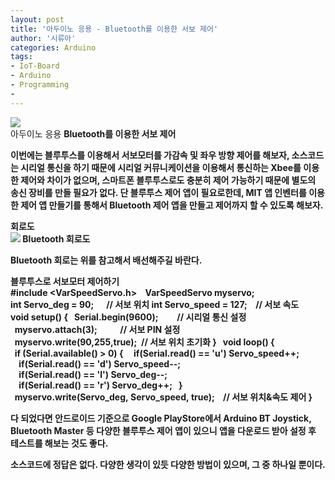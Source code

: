 ```yaml
---
layout: post
title: '아두이노 응용 - Bluetooth를 이용한 서보 제어'
author: '시류아'
categories: Arduino
tags:
- IoT-Board
- Arduino
- Programming
-
---
```



<script> location.href='https://cafe.naver.com/develoid/776074' ; </script>

<div>
 <div>
  <img src="https://dthumb-phinf.pstatic.net/?src=%22http%3A%2F%2Fblogfiles.naver.net%2FMjAxNzAxMTlfMjIz%2FMDAxNDg0ODI2MTQ5Mjkz.YnyVgbJSPQLJWaUhuPIqtgX-M8_TJNa10XhZVFR1Y2Yg.5OUUGkPE7NvYz5sx08bJdeEfZcg_hDxcJEjI_llcYzwg.JPEG.searphiel9%2Farduino_logo.jpg%22&amp;type=cafe_wa740">
 </div>
</div>
<div>
 <div>
  <div>
   아두이노 응용
   <b>Bluetooth를 이용한 서보 제어
  </div>
 </div>
</div>
<div>
 <p>이번에는 블루투스를 이용해서 서보모터를 가감속 및 좌우 방향 제어를 해보자, 소스코드는 시리얼 통신을 하기 때문에 시리얼 커뮤니케이션을 이용해서 통신하는 Xbee를 이용한 제어와 차이가 없으며, 스마트폰 블루투스로도 충분히 제어 가능하기 때문에 별도의 송신 장비를 만들 필요가 없다. 단 블루투스 제어 앱이 필요로한데, MIT 앱 인벤터를 이용한 제어 앱 만들기를 통해서 Bluetooth 제어 앱을 만들고 제어까지 할 수 있도록 해보자.</p>
</div>
<div>
 <div>
  <div></div>
 </div>
</div>
<div>
 <div>
  <div>
   회로도
  </div>
 </div>
</div>
<div>
 <div>
  <img src="https://dthumb-phinf.pstatic.net/?src=%22http%3A%2F%2Fblogfiles.naver.net%2FMjAxNzAxMTlfMTQ5%2FMDAxNDg0ODI2MjE2MzUx.PnZLoetUIpUzwPCr-Ukf6LogDG57mTrbZ9IdP8ItyrMg.NHFKGFudkoZ0_9GqaLbGSLj2WtCpUEa_iw8Vk9OE1S0g.PNG.searphiel9%2F1.png%22&amp;type=cafe_wa740">
  <span>Bluetooth 회로도</span>
 </div>
</div>
<div>
 <p>Bluetooth 회로는 위를 참고해서 배선해주길 바란다.</p>
</div>
<div>
 <div>
  <div></div>
 </div>
</div>
<div>
 <div>
  <div>
   블루투스로 서보모터 제어하기
  </div>
 </div>
</div>
<div>
 <div>
  <div>
   <b>#include&nbsp;&lt;VarSpeedServo.h&gt;&nbsp;
   <b>&nbsp;
   <b>VarSpeedServo&nbsp;myservo;
   <b>&nbsp;
   <b>int&nbsp;Servo_deg&nbsp;=&nbsp;90;&nbsp;&nbsp;&nbsp;&nbsp;&nbsp;&nbsp;//&nbsp;서보&nbsp;위치
   <b>int&nbsp;Servo_speed&nbsp;=&nbsp;127;&nbsp;&nbsp;&nbsp;&nbsp;//&nbsp;서보&nbsp;속도
   <b>&nbsp;
   <b>void&nbsp;setup()&nbsp;{
   <b>&nbsp;&nbsp;Serial.begin(9600);&nbsp;&nbsp;&nbsp;&nbsp;&nbsp;&nbsp;&nbsp;&nbsp;&nbsp;//&nbsp;시리얼&nbsp;통신&nbsp;설정
   <b>&nbsp;&nbsp;myservo.attach(3);&nbsp;&nbsp;&nbsp;&nbsp;&nbsp;&nbsp;&nbsp;&nbsp;&nbsp;&nbsp;&nbsp;//&nbsp;서보&nbsp;PIN&nbsp;설정
   <b>&nbsp;&nbsp;myservo.write(90,255,true);&nbsp;&nbsp;//&nbsp;서보&nbsp;위치&nbsp;초기화
   <b>}
   <b>&nbsp;
   <b>void&nbsp;loop()&nbsp;{
   <b>&nbsp;&nbsp;if&nbsp;(Serial.available()&nbsp;&gt;&nbsp;0)&nbsp;{
   <b>&nbsp;&nbsp;&nbsp;&nbsp;if(Serial.read()&nbsp;==&nbsp;'u')&nbsp;Servo_speed++;
   <b>&nbsp;&nbsp;&nbsp;&nbsp;if(Serial.read()&nbsp;==&nbsp;'d')&nbsp;Servo_speed--;
   <b>&nbsp;&nbsp;&nbsp;&nbsp;if(Serial.read()&nbsp;==&nbsp;'l')&nbsp;Servo_deg--;
   <b>&nbsp;&nbsp;&nbsp;&nbsp;if(Serial.read()&nbsp;==&nbsp;'r')&nbsp;Servo_deg++;
   <b>&nbsp;&nbsp;}
   <b>&nbsp;
   <b>&nbsp;&nbsp;myservo.write(Servo_deg,&nbsp;Servo_speed,&nbsp;true);&nbsp;&nbsp;&nbsp;&nbsp;//&nbsp;서보&nbsp;위치&amp;속도&nbsp;제어
   <b>}
  </div>
 </div>
</div>
<div>
 <div>
  <div></div>
 </div>
</div>
<div>
 <p>다 되었다면 안드로이드 기준으로 Google PlayStore에서 Arduino BT Joystick, Bluetooth Master 등 다양한 블루투스 제어 앱이 있으니 앱을 다운로드 받아 설정 후 테스트를 해보는 것도 좋다.</p>
</div>
<div>
 <div>
  <div></div>
 </div>
</div>
<div>
 <p>소스코드에 정답은 없다. 다양한 생각이 있듯 다양한 방법이 있으며, 그 중 하나일 뿐이다.</p>
</div>

